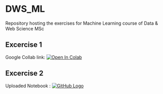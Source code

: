 # DWS_ML
Repository hosting the exercises for Machine Learning course of Data &amp; Web Science MSc

## Excercise 1
Google Collab link: [![Open In Colab](https://colab.research.google.com/assets/colab-badge.svg)](https://colab.research.google.com/github/vagzikopis/DWS_ML/blob/main/Exercise_1/ML%20Project%20Template.ipynb#)


## Excercise 2
Uploaded Notebook : [![GitHub Logo](https://img.shields.io/badge/GitHub-100000?style=flat&logo=github&logoColor=white)](https://github.com/vagzikopis/DWS_ML/blob/main/Exercise_2/water_analysis.ipynb)